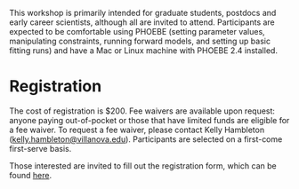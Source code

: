 
This workshop is primarily intended for graduate students, postdocs and early career scientists, although all are invited to attend.  Participants are expected to be comfortable using PHOEBE (setting parameter values, manipulating constraints, running forward models, and setting up basic fitting runs) and have a Mac or Linux machine with PHOEBE 2.4 installed.

# Registration
The cost of registration is $200. Fee waivers are available upon request: anyone paying out-of-pocket or those that have limited funds are eligible for a fee waiver. To request a fee waiver, please contact Kelly Hambleton (kelly.hambleton@villanova.edu). Participants are selected on a first-come first-serve basis.

Those interested are invited to fill out the registration form, which can be found [here](https://forms.gle/Mg95hc2TkvvvJEgy7).
